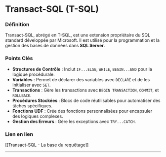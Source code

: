 # Transact-SQL (T-SQL)

### Définition
Transact-SQL, abrégé en T-SQL, est une extension propriétaire du SQL standard développée par Microsoft. Il est utilisé pour la programmation et la gestion des bases de données dans **SQL Server**.

### Points Clés
- **Structures de Contrôle** : Inclut `IF...ELSE`, `WHILE`, `BEGIN...END` pour la logique procédurale.
- **Variables** : Permet de déclarer des variables avec `DECLARE` et de les initialiser avec `SET`.
- **Transactions** : Gère les transactions avec `BEGIN TRANSACTION`, `COMMIT`, et `ROLLBACK`.
- **Procédures Stockées** : Blocs de code réutilisables pour automatiser des tâches spécifiques.
- **Fonctions UDF** : Crée des fonctions personnalisées pour encapsuler des logiques complexes.
- **Gestion des Erreurs** : Gère les exceptions avec `TRY...CATCH`.

### Lien en lien 
[[Transact-SQL - La base du requêtage]]

---



